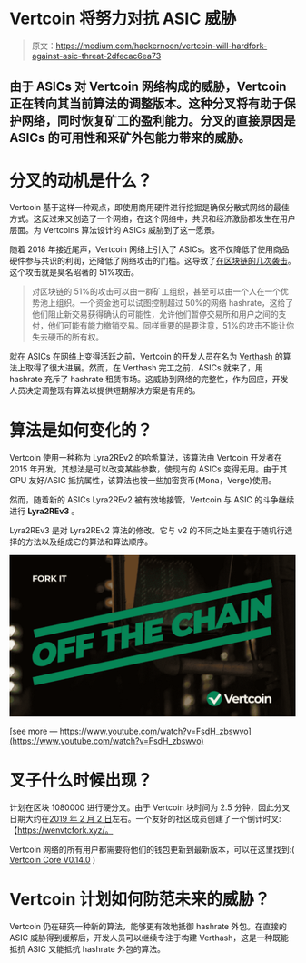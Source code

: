 # Vertcoin 将努力对抗 ASIC 威胁

> 原文：<https://medium.com/hackernoon/vertcoin-will-hardfork-against-asic-threat-2dfecac6ea73>

## 由于 ASICs 对 Vertcoin 网络构成的威胁，Vertcoin 正在转向其当前算法的调整版本。这种分叉将有助于保护网络，同时恢复矿工的盈利能力。分叉的直接原因是 ASICs 的可用性和采矿外包能力带来的威胁。

# **分叉的动机是什么？**

Vertcoin 基于这样一种观点，即使用商用硬件进行挖掘是确保分散式网络的最佳方式。这反过来又创造了一个网络，在这个网络中，共识和经济激励都发生在用户层面。为 Vertcoins 算法设计的 ASICs 威胁到了这一愿景。

随着 2018 年接近尾声，Vertcoin 网络上引入了 ASICs。这不仅降低了使用商品硬件参与共识的利润，还降低了网络攻击的门槛。这导致了[在区块链的几次袭击](/@vertcoinman1/a-response-from-a-contributor-double-spends-a48288448384)。这个攻击就是臭名昭著的 51%攻击。

> 对区块链的 51%的攻击可以由一群矿工组织，甚至可以由一个人在一个优势池上组织。一个资金池可以试图控制超过 50%的网络 hashrate，这给了他们阻止新交易获得确认的可能性，允许他们暂停交易所和用户之间的支付，他们可能有能力撤销交易。同样重要的是要注意，51%的攻击不能让你失去硬币的所有权。

就在 ASICs 在网络上变得活跃之前，Vertcoin 的开发人员在名为 [Verthash](/vertcoin-blog/vertcoin-development-update-october-2018-d052210ae07f) 的算法上取得了很大进展。然而，在 Verthash 完工之前，ASICs 就来了，用 hashrate 充斥了 hashrate 租赁市场。这威胁到网络的完整性，作为回应，开发人员决定调整现有算法以提供短期解决方案是有用的。

# 算法是如何变化的？

Vertcoin 使用一种称为 Lyra2REv2 的哈希算法，该算法由 Vertcoin 开发者在 2015 年开发，其想法是可以改变某些参数，使现有的 ASICs 变得无用。由于其 GPU 友好/ASIC 抵抗属性，该算法也被一些加密货币(Mona，Verge)使用。

然而，随着新的 ASICs Lyra2REv2 被有效地接管，Vertcoin 与 ASIC 的斗争继续进行 **Lyra2REv3** 。

Lyra2REv3 是对 Lyra2REv2 算法的修改。它与 v2 的不同之处主要在于随机行选择的方法以及组成它的算法和算法顺序。

![](img/eaa42b0bf4f1db04f601ac57a5df021c.png)

[see more — https://www.youtube.com/watch?v=FsdH_zbswvo](https://www.youtube.com/watch?v=FsdH_zbswvo)

# 叉子什么时候出现？

计划在区块 1080000 进行硬分叉。由于 Vertcoin 块时间为 2.5 分钟，因此分叉日期大约在[2019 年 2 月 2 日](https://wenvtcfork.xyz/)左右。一个友好的社区成员创建了一个倒计时叉:【https://wenvtcfork.xyz/。

Vertcoin 网络的所有用户都需要将他们的钱包更新到最新版本，可以在这里找到:( [Vertcoin Core V0.14.0](https://github.com/vertcoin-project/vertcoin-core/releases/tag/0.14.0) )

# Vertcoin 计划如何防范未来的威胁？

Vertcoin 仍在研究一种新的算法，能够更有效地抵御 hashrate 外包。在直接的 ASIC 威胁得到缓解后，开发人员可以继续专注于构建 Verthash，这是一种既能抵抗 ASIC 又能抵抗 hashrate 外包的算法。